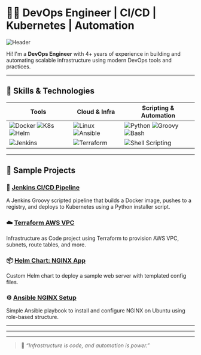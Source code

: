 # 👨‍💻 DevOps Engineer | CI/CD | Kubernetes | Automation

![Header](https://user-images.githubusercontent.com/your-image-link/banner-devops.jpg)

Hi! I'm a **DevOps Engineer** with 4+ years of experience in building and automating scalable infrastructure using modern DevOps tools and practices.

---

## 🚀 Skills & Technologies

| Tools | Cloud & Infra | Scripting & Automation |
|-------|----------------|------------------------|
| ![Docker](https://img.shields.io/badge/-Docker-2496ED?logo=docker&logoColor=white) ![K8s](https://img.shields.io/badge/-Kubernetes-326CE5?logo=kubernetes&logoColor=white) ![Helm](https://img.shields.io/badge/-Helm-0F1689?logo=helm&logoColor=white) | ![Linux](https://img.shields.io/badge/-Linux-FCC624?logo=linux&logoColor=black) ![Ansible](https://img.shields.io/badge/-Ansible-EE0000?logo=ansible&logoColor=white) | ![Python](https://img.shields.io/badge/-Python-3776AB?logo=python&logoColor=white) ![Groovy](https://img.shields.io/badge/-Groovy-4298B8?logo=apachegroovy&logoColor=white) ![Bash](https://img.shields.io/badge/-Bash-4EAA25?logo=gnubash&logoColor=white) |
| ![Jenkins](https://img.shields.io/badge/-Jenkins-D24939?logo=jenkins&logoColor=white) | ![Terraform](https://img.shields.io/badge/-Terraform-623CE4?logo=terraform&logoColor=white) | ![Shell Scripting](https://img.shields.io/badge/-Shell-FFD500?logo=gnu&logoColor=black) |

---

## 📁 Sample Projects

### 🔧 [Jenkins CI/CD Pipeline](https://github.com/YOUR_USERNAME/jenkins-cicd-demo)
A Jenkins Groovy scripted pipeline that builds a Docker image, pushes to a registry, and deploys to Kubernetes using a Python installer script.

### ☁️ [Terraform AWS VPC](https://github.com/YOUR_USERNAME/terraform-aws-vpc)
Infrastructure as Code project using Terraform to provision AWS VPC, subnets, route tables, and more.

### 📦 [Helm Chart: NGINX App](https://github.com/YOUR_USERNAME/helm-nginx-chart)
Custom Helm chart to deploy a sample web server with templated config files.

### ⚙️ [Ansible NGINX Setup](https://github.com/YOUR_USERNAME/ansible-nginx-playbook)
Simple Ansible playbook to install and configure NGINX on Ubuntu using role-based structure.

---


---


---

> 🧠 *“Infrastructure is code, and automation is power.”*
